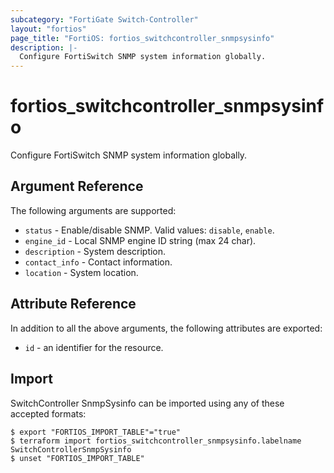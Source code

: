 ```yaml
---
subcategory: "FortiGate Switch-Controller"
layout: "fortios"
page_title: "FortiOS: fortios_switchcontroller_snmpsysinfo"
description: |-
  Configure FortiSwitch SNMP system information globally.
---
```


# fortios_switchcontroller_snmpsysinfo
Configure FortiSwitch SNMP system information globally.

## Argument Reference

The following arguments are supported:

* `status` - Enable/disable SNMP. Valid values: `disable`, `enable`.
* `engine_id` - Local SNMP engine ID string (max 24 char).
* `description` - System description.
* `contact_info` - Contact information.
* `location` - System location.


## Attribute Reference

In addition to all the above arguments, the following attributes are exported:
* `id` - an identifier for the resource.

## Import

SwitchController SnmpSysinfo can be imported using any of these accepted formats:
```
$ export "FORTIOS_IMPORT_TABLE"="true"
$ terraform import fortios_switchcontroller_snmpsysinfo.labelname SwitchControllerSnmpSysinfo
$ unset "FORTIOS_IMPORT_TABLE"
```
